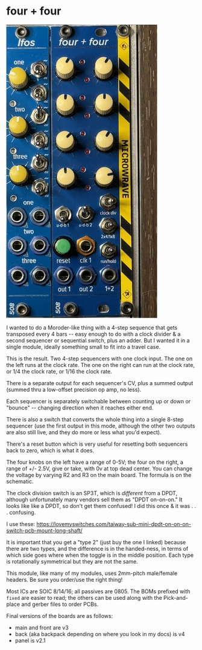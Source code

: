 # four + four

<img src="four+four.jpeg" width=400>

I wanted to do a Moroder-like thing with a 4-step sequence that gets transposed every 4 bars -- easy enough to do with a clock divider & a second sequencer or sequential switch, plus an adder. But I wanted it in a single module, ideally something small to fit into a travel case.

This is the result. Two 4-step sequencers with one clock input. The one on the left runs at the clock rate. The one on the right can run at the clock rate, or 1/4 the clock rate, or 1/16 the clock rate.

There is a separate output for each sequencer's CV, plus a summed output (summed thru a low-offset precision op amp, no less).

Each sequencer is separately switchable between counting up or down or "bounce" -- changing direction when it reaches either end.

There is also a switch that converts the whole thing into a single 8-step sequencer (use the first output in this mode, although the other two outputs are also still live, and they do more or less what you'd expect).

There's a reset button which is very useful for resetting both sequencers back to zero, which is what it does.

The four knobs on the left have a range of 0-5V; the four on the right, a range of +/- 2.5V, give or take, with 0v at top dead center. You can change the voltage by varying R2 and R3 on the main board. The formula is on the schematic.

The clock division switch is an SP3T, which is *different* from a DPDT, although unfortunately many vendors sell them as "DPDT on-on-on." It looks like like a DPDT, so don't get them confused! I did this once & it was . . . confusing.

I use these: https://lovemyswitches.com/taiway-sub-mini-dpdt-on-on-on-switch-pcb-mount-long-shaft/

It is important that you get a "type 2" (just buy the one I linked) because there are two types, and the difference is in the handed-ness, in terms of which side goes where when the toggle is in the middle position. Each type is rotationally symmetrical but they are not the same.

This module, like many of my modules, uses 2mm-pitch male/female headers. Be sure you order/use the right thing!

Most ICs are SOIC 8/14/16; all passives are 0805. The BOMs prefixed with `fixed` are easier to read; the others can be used along with the Pick-and-place and gerber files to order PCBs.

Final versions of the boards are as follows:
- main and front are v3
- back (aka backpack depending on where you look in my docs) is v4
- panel is v2.1
